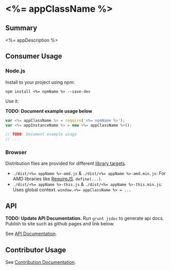 
# <%= appClassName %>

## Summary

<%= appDescription %>

## Consumer Usage

### Node.js

Install to your project using npm:

```
npm install <%= npmName %> --save-dev
```

Use it:

**TODO: Document example usage below**

```javascript
var <%= appClassName %> = require('<%= npmName %>');
var <%= appInstanceName %> = new <%= appClassName %>();

// TODO: Document example usage
// ...
```

### Browser

Distribution files are provided for different [library targets](https://webpack.github.io/docs/configuration.html#output-librarytarget).

- `./dist/<%= appName %>-amd.js` & `./dist/<%= appName %>-amd.min.js`: For AMD libraries like [RequireJS](http://requirejs.org/). `define(...)`.
- `./dist/<%= appName %>-this.js` & `./dist/<%= appName %>-this.min.js`: Uses global context. `window.<%= appClassName %> = ...`

## API

**TODO: Update API Documentation.** Run `grunt jsdoc` to generate api docs. Publish to site such as github pages and link below.

See [API Documentation]().

## Contributor Usage

See [Contribution Documentation](./CONTRIBUTE.md).
